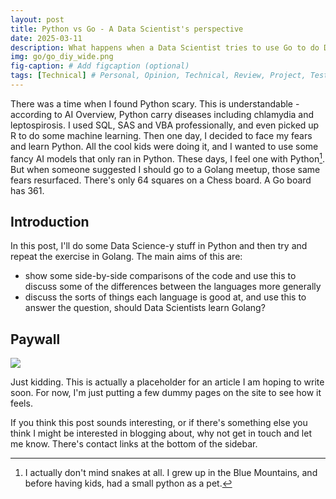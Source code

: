 ```yaml
---
layout: post
title: Python vs Go - A Data Scientist's perspective
date: 2025-03-11
description: What happens when a Data Scientist tries to use Go to do Data Science-y stuff? Should you learn Golang or stick to Python?
img: go/go_diy_wide.png
fig-caption: # Add figcaption (optional)
tags: [Technical] # Personal, Opinion, Technical, Review, Project, Testing
---
```


There was a time when I found Python scary. This is understandable - according to AI Overview, Python carry diseases including chlamydia and leptospirosis. I used SQL, SAS and VBA professionally, and even picked up R to do some machine learning. Then one day, I decided to face my fears and learn Python. All the cool kids were doing it, and I wanted to use some fancy AI models that only ran in Python. These days, I feel one with Python[^1]. But when someone suggested I should go to a Golang meetup, those same fears resurfaced. There's only 64 squares on a Chess board. A Go board has 361. 

## Introduction

In this post, I'll do some Data Science-y stuff in Python and then try and repeat the exercise in Golang. The main aims of this are:

* show some side-by-side comparisons of the code and use this to discuss some of the differences between the languages more generally
* discuss the sorts of things each language is good at, and use this to answer the question, should Data Scientists learn Golang?

## Paywall

![]({{site.baseurl}}/assets/img/testing/paywall.jpg)

Just kidding. This is actually a placeholder for an article I am hoping to write soon. For now, I'm just putting a few dummy pages on the site to see how it feels.

If you think this post sounds interesting, or if there's something else you think I might be interested in blogging about, why not get in touch and let me know. There's contact links at the bottom of the sidebar. 

[^1]: I actually don't mind snakes at all. I grew up in the Blue Mountains, and before having kids, had a small python as a pet.